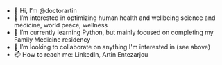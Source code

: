 - 👋 Hi, I’m @doctorartin
- 👀 I’m interested in optimizing human health and wellbeing science and medicine, world peace, wellness
- 🌱 I’m currently learning Python, but mainly focused on completing my Family Medicine residency
- 💞️ I’m looking to collaborate on anything I'm interested in (see above)
- 📫 How to reach me: LinkedIn, Artin Entezarjou

<!---
doctorartin/doctorartin is a ✨ special ✨ repository because its `README.md` (this file) appears on your GitHub profile.
You can click the Preview link to take a look at your changes.
--->
